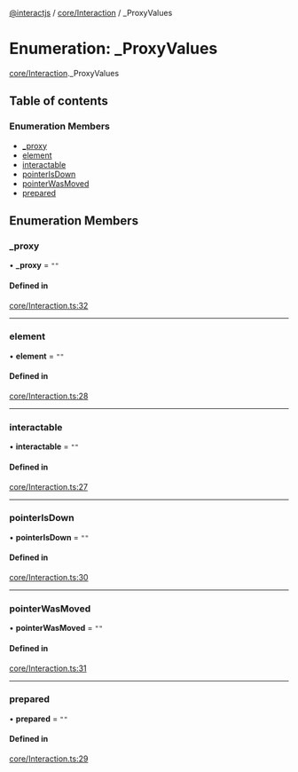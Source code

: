 [@interactjs](../README.md) / [core/Interaction](../modules/core_Interaction.md) / \_ProxyValues

# Enumeration: \_ProxyValues

[core/Interaction](../modules/core_Interaction.md)._ProxyValues

## Table of contents

### Enumeration Members

- [\_proxy](core_Interaction._ProxyValues.md#_proxy)
- [element](core_Interaction._ProxyValues.md#element)
- [interactable](core_Interaction._ProxyValues.md#interactable)
- [pointerIsDown](core_Interaction._ProxyValues.md#pointerisdown)
- [pointerWasMoved](core_Interaction._ProxyValues.md#pointerwasmoved)
- [prepared](core_Interaction._ProxyValues.md#prepared)

## Enumeration Members

### \_proxy

• **\_proxy** = ``""``

#### Defined in

[core/Interaction.ts:32](https://github.com/taye/interact.js/blob/d3d47461/packages/@interactjs/core/Interaction.ts#L32)

___

### element

• **element** = ``""``

#### Defined in

[core/Interaction.ts:28](https://github.com/taye/interact.js/blob/d3d47461/packages/@interactjs/core/Interaction.ts#L28)

___

### interactable

• **interactable** = ``""``

#### Defined in

[core/Interaction.ts:27](https://github.com/taye/interact.js/blob/d3d47461/packages/@interactjs/core/Interaction.ts#L27)

___

### pointerIsDown

• **pointerIsDown** = ``""``

#### Defined in

[core/Interaction.ts:30](https://github.com/taye/interact.js/blob/d3d47461/packages/@interactjs/core/Interaction.ts#L30)

___

### pointerWasMoved

• **pointerWasMoved** = ``""``

#### Defined in

[core/Interaction.ts:31](https://github.com/taye/interact.js/blob/d3d47461/packages/@interactjs/core/Interaction.ts#L31)

___

### prepared

• **prepared** = ``""``

#### Defined in

[core/Interaction.ts:29](https://github.com/taye/interact.js/blob/d3d47461/packages/@interactjs/core/Interaction.ts#L29)
